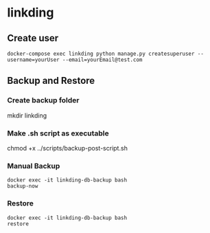 # linkding

## Create user

```
docker-compose exec linkding python manage.py createsuperuser --username=yourUser --email=yourEmail@test.com
```

## Backup and Restore

### Create backup folder

mkdir linkding

### Make .sh script as executable

chmod +x ../scripts/backup-post-script.sh

### Manual Backup

<!-- https://github.com/tiredofit/docker-db-backup -->

```
docker exec -it linkding-db-backup bash
backup-now
```

### Restore

```
docker exec -it linkding-db-backup bash
restore
```
